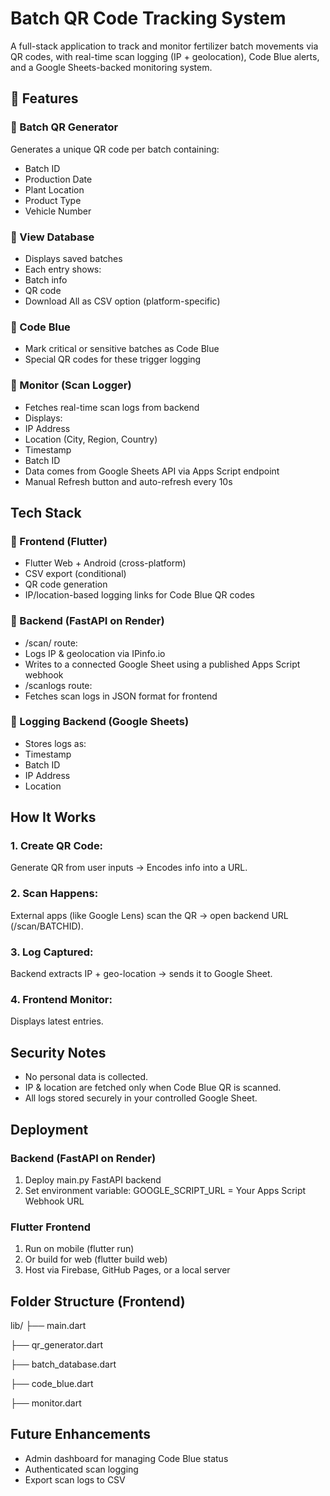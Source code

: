 # Batch QR Code Tracking System
A full-stack application to track and monitor fertilizer batch movements via QR codes, with real-time scan logging (IP + geolocation), Code Blue alerts, and a Google Sheets-backed monitoring system.

## 🧩 Features
### 🔹 Batch QR Generator
Generates a unique QR code per batch containing:
- Batch ID
- Production Date
- Plant Location
- Product Type
- Vehicle Number
### 🔹 View Database
- Displays saved batches
- Each entry shows:
 - Batch info
 - QR code
 - Download All as CSV option (platform-specific)
### 🔹 Code Blue
- Mark critical or sensitive batches as Code Blue
- Special QR codes for these trigger logging
### 🔹 Monitor (Scan Logger)
- Fetches real-time scan logs from backend
- Displays:
 - IP Address
 - Location (City, Region, Country)
 - Timestamp
 - Batch ID
- Data comes from Google Sheets API via Apps Script endpoint
- Manual Refresh button and auto-refresh every 10s

## Tech Stack
### 🔹 Frontend (Flutter)
- Flutter Web + Android (cross-platform)
- CSV export (conditional)
- QR code generation
- IP/location-based logging links for Code Blue QR codes
### 🔹 Backend (FastAPI on Render)
- /scan/<batchID> route:
 - Logs IP & geolocation via IPinfo.io
 - Writes to a connected Google Sheet using a published Apps Script webhook
- /scanlogs route:
 - Fetches scan logs in JSON format for frontend
### 🔹 Logging Backend (Google Sheets)
- Stores logs as:
 - Timestamp
 - Batch ID
 - IP Address
 - Location

## How It Works
### 1. Create QR Code:
Generate QR from user inputs → Encodes info into a URL.
### 2. Scan Happens:
External apps (like Google Lens) scan the QR → open backend URL (/scan/BATCHID).
### 3. Log Captured:
Backend extracts IP + geo-location → sends it to Google Sheet.
### 4. Frontend Monitor:
Displays latest entries.

## Security Notes
- No personal data is collected.
- IP & location are fetched only when Code Blue QR is scanned.
- All logs stored securely in your controlled Google Sheet.

## Deployment
### Backend (FastAPI on Render)
1. Deploy main.py FastAPI backend
2. Set environment variable: GOOGLE_SCRIPT_URL = Your Apps Script Webhook URL
### Flutter Frontend
1. Run on mobile (flutter run)
2. Or build for web (flutter build web)
3. Host via Firebase, GitHub Pages, or a local server

## Folder Structure (Frontend)
lib/
├── main.dart

├── qr_generator.dart

├── batch_database.dart

├── code_blue.dart

├── monitor.dart

## Future Enhancements
- Admin dashboard for managing Code Blue status
- Authenticated scan logging
- Export scan logs to CSV
